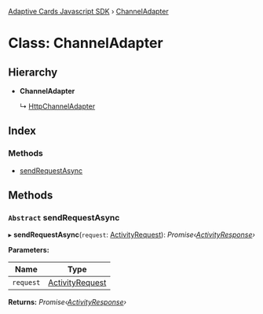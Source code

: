 [Adaptive Cards Javascript SDK](../README.md) › [ChannelAdapter](channeladapter.md)

# Class: ChannelAdapter

## Hierarchy

* **ChannelAdapter**

  ↳ [HttpChannelAdapter](httpchanneladapter.md)

## Index

### Methods

* [sendRequestAsync](channeladapter.md#abstract-sendrequestasync)

## Methods

### `Abstract` sendRequestAsync

▸ **sendRequestAsync**(`request`: [ActivityRequest](../interfaces/activityrequest.md)): *Promise‹[ActivityResponse](../interfaces/activityresponse.md)›*

**Parameters:**

Name | Type |
------ | ------ |
`request` | [ActivityRequest](../interfaces/activityrequest.md) |

**Returns:** *Promise‹[ActivityResponse](../interfaces/activityresponse.md)›*
